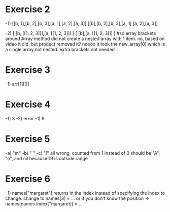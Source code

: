 # Exercise 2
-1) [[b, 1],[b, 2],[b, 3],[a, 1],[a, 2],[a, 3]]
    [[b],[b, 2],[b, 3],[a, 1],[a, 2],[a, 3]]

-2) [ [b, [[1, 2, 3]]],[a, [[1, 2, 3]]] ]
    [ [b],[a, [[1, 2, 3]]] ]
    #so array brackets around Array method did not create a nested array with 1
    item. no, based on video it did. but product removed it? noooo it took the
    new_array[0] which is a single array not nested. extra brackets not needed
    
# Exercise 3
-1) arr[1][0]

# Exercise 4
-1) 3
-2) error
-1) 8

# Exercise 5

-a) "m"
-b) " " 
-c) "!"
all wrong, counted from 1 instead of 0
should be "A", "o", and nil because 19 is outside range

# Exercise 6
-1) names["margaret"] returns in the index instead of specifying the index to
    change. change to names[3] = ...
    or if you don't know the position -> names[names.index["margaret]] = ...